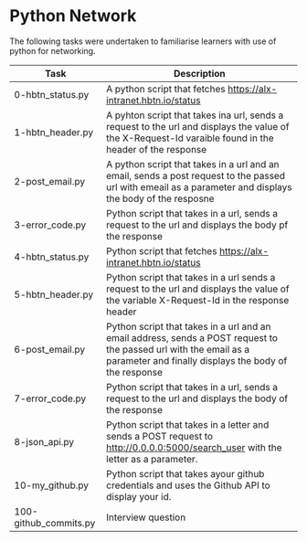 # Python Network

The following tasks were undertaken to familiarise learners with use of python for networking.

| Task | Description |
| ---- | ----------- |
| 0-hbtn_status.py | A python script that fetches https://alx-intranet.hbtn.io/status |
| 1-hbtn_header.py | A pyhton script that takes ina url, sends a request to the url and displays the value of the X-Request-Id varaible found in the header of the response |
| 2-post_email.py | A python script that takes in a url and an email, sends a post request to the passed url with emeail as a parameter and displays the body of the resposne |
| 3-error_code.py | Python script that takes in a url, sends a request to the url and displays the body pf the response |
| 4-hbtn_status.py | Python script that fetches https://alx-intranet.hbtn.io/status |
| 5-hbtn_header.py | Python script that takes in a url sends a request to the url and displays the value of the variable X-Request-Id in the response header |
| 6-post_email.py | Python script that takes in a url and an email address, sends a POST request to the passed url with the email as a parameter and finally displays the body of the response |
| 7-error_code.py | Python script that takes in a url, sends a request to the url and displays the body of the response |
| 8-json_api.py | Python script that takes in a letter and sends a POST request to http://0.0.0.0:5000/search_user with the letter as a parameter. |
| 10-my_github.py | Python script that takes ayour github credentials and uses the Github API to display your id. |
| 100-github_commits.py | Interview question |
